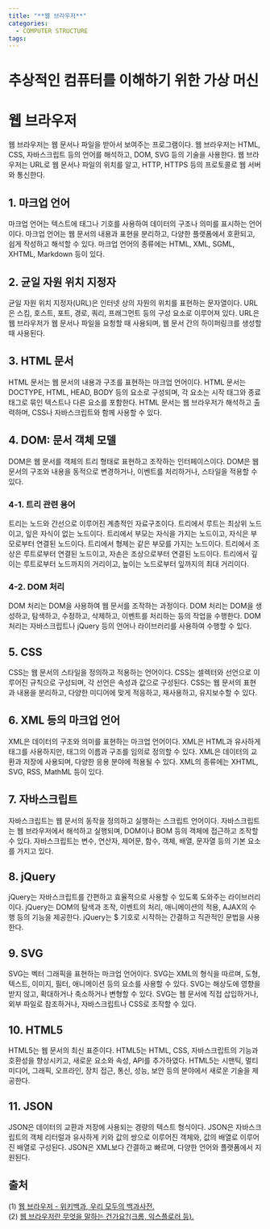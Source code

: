 ```yaml
---
title: "**웹 브라우저**"
categories:
  - COMPUTER STRUCTURE
tags:
---
```


# 추상적인 컴퓨터를 이해하기 위한 가상 머신

# 웹 브라우저

웹 브라우저는 웹 문서나 파일을 받아서 보여주는 프로그램이다. 웹 브라우저는 HTML, CSS, 자바스크립트 등의 언어를 해석하고, DOM, SVG 등의 기술을 사용한다. 웹 브라우저는 URL로 웹 문서나 파일의 위치를 알고, HTTP, HTTPS 등의 프로토콜로 웹 서버와 통신한다.

## 1. 마크업 언어

마크업 언어는 텍스트에 태그나 기호를 사용하여 데이터의 구조나 의미를 표시하는 언어이다. 마크업 언어는 웹 문서의 내용과 표현을 분리하고, 다양한 플랫폼에서 호환되고, 쉽게 작성하고 해석할 수 있다. 마크업 언어의 종류에는 HTML, XML, SGML, XHTML, Markdown 등이 있다.

## 2. 균일 자원 위치 지정자

균일 자원 위치 지정자(URL)은 인터넷 상의 자원의 위치를 표현하는 문자열이다. URL은 스킴, 호스트, 포트, 경로, 쿼리, 프래그먼트 등의 구성 요소로 이루어져 있다. URL은 웹 브라우저가 웹 문서나 파일을 요청할 때 사용되며, 웹 문서 간의 하이퍼링크를 생성할 때 사용된다.

## 3. HTML 문서

HTML 문서는 웹 문서의 내용과 구조를 표현하는 마크업 언어이다. HTML 문서는 DOCTYPE, HTML, HEAD, BODY 등의 요소로 구성되며, 각 요소는 시작 태그와 종료 태그로 묶인 텍스트나 다른 요소를 포함한다. HTML 문서는 웹 브라우저가 해석하고 출력하며, CSS나 자바스크립트와 함께 사용할 수 있다.

## 4. DOM: 문서 객체 모델

DOM은 웹 문서를 객체의 트리 형태로 표현하고 조작하는 인터페이스이다. DOM은 웹 문서의 구조와 내용을 동적으로 변경하거나, 이벤트를 처리하거나, 스타일을 적용할 수 있다.

### 4-1. 트리 관련 용어

트리는 노드와 간선으로 이루어진 계층적인 자료구조이다. 트리에서 루트는 최상위 노드이고, 잎은 자식이 없는 노드이다. 트리에서 부모는 자식을 가지는 노드이고, 자식은 부모로부터 연결된 노드이다. 트리에서 형제는 같은 부모를 가지는 노드이다. 트리에서 조상은 루트로부터 연결된 노드이고, 자손은 조상으로부터 연결된 노드이다. 트리에서 깊이는 루트로부터 노드까지의 거리이고, 높이는 노드로부터 잎까지의 최대 거리이다.

### 4-2. DOM 처리

DOM 처리는 DOM을 사용하여 웹 문서를 조작하는 과정이다. DOM 처리는 DOM을 생성하고, 탐색하고, 수정하고, 삭제하고, 이벤트를 처리하는 등의 작업을 수행한다. DOM 처리는 자바스크립트나 jQuery 등의 언어나 라이브러리를 사용하여 수행할 수 있다.

## 5. CSS

CSS는 웹 문서의 스타일을 정의하고 적용하는 언어이다. CSS는 셀렉터와 선언으로 이루어진 규칙으로 구성되며, 각 선언은 속성과 값으로 구성된다. CSS는 웹 문서의 표현과 내용을 분리하고, 다양한 미디어에 맞게 적응하고, 재사용하고, 유지보수할 수 있다.

## 6. XML 등의 마크업 언어

XML은 데이터의 구조와 의미를 표현하는 마크업 언어이다. XML은 HTML과 유사하게 태그를 사용하지만, 태그의 이름과 구조를 임의로 정의할 수 있다. XML은 데이터의 교환과 저장에 사용되며, 다양한 응용 분야에 적용될 수 있다. XML의 종류에는 XHTML, SVG, RSS, MathML 등이 있다.

## 7. 자바스크립트

자바스크립트는 웹 문서의 동작을 정의하고 실행하는 스크립트 언어이다. 자바스크립트는 웹 브라우저에서 해석하고 실행되며, DOM이나 BOM 등의 객체에 접근하고 조작할 수 있다. 자바스크립트는 변수, 연산자, 제어문, 함수, 객체, 배열, 문자열 등의 기본 요소를 가지고 있다.

## 8. jQuery

jQuery는 자바스크립트를 간편하고 효율적으로 사용할 수 있도록 도와주는 라이브러리이다. jQuery는 DOM의 탐색과 조작, 이벤트의 처리, 애니메이션의 적용, AJAX의 수행 등의 기능을 제공한다. jQuery는 $ 기호로 시작하는 간결하고 직관적인 문법을 사용한다.

## 9. SVG

SVG는 벡터 그래픽을 표현하는 마크업 언어이다. SVG는 XML의 형식을 따르며, 도형, 텍스트, 이미지, 필터, 애니메이션 등의 요소를 사용할 수 있다. SVG는 해상도에 영향을 받지 않고, 확대하거나 축소하거나 변형할 수 있다. SVG는 웹 문서에 직접 삽입하거나, 외부 파일로 참조하거나, 자바스크립트나 CSS로 조작할 수 있다.

## 10. HTML5

HTML5는 웹 문서의 최신 표준이다. HTML5는 HTML, CSS, 자바스크립트의 기능과 호환성을 향상시키고, 새로운 요소와 속성, API를 추가하였다. HTML5는 시맨틱, 멀티미디어, 그래픽, 오프라인, 장치 접근, 통신, 성능, 보안 등의 분야에서 새로운 기술을 제공한다.

## 11. JSON

JSON은 데이터의 교환과 저장에 사용되는 경량의 텍스트 형식이다. JSON은 자바스크립트의 객체 리터럴과 유사하게 키와 값의 쌍으로 이루어진 객체와, 값의 배열로 이루어진 배열로 구성된다. JSON은 XML보다 간결하고 빠르며, 다양한 언어와 플랫폼에서 지원된다.

## 출처
(1) [웹 브라우저 - 위키백과, 우리 모두의 백과사전. ](https://ko.wikipedia.org/wiki/%EC%9B%B9_%EB%B8%8C%EB%9D%BC%EC%9A%B0%EC%A0%80.)  
(2) [웹 브라우저란 무엇을 말하는 건가요?(크롬, 익스플로러 등). ](https://wildvino.tistory.com/371.)  